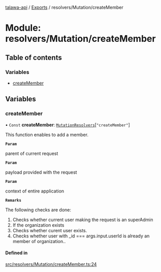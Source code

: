 [talawa-api](../README.md) / [Exports](../modules.md) / resolvers/Mutation/createMember

# Module: resolvers/Mutation/createMember

## Table of contents

### Variables

- [createMember](resolvers_Mutation_createMember.md#createmember)

## Variables

### createMember

• `Const` **createMember**: [`MutationResolvers`](types_generatedGraphQLTypes.md#mutationresolvers)[``"createMember"``]

This function enables to add a member.

**`Param`**

parent of current request

**`Param`**

payload provided with the request

**`Param`**

context of entire application

**`Remarks`**

The following checks are done:
1. Checks whether current user making the request is an superAdmin
2. If the organization exists
3. Checks whether curent user exists.
4. Checks whether user with _id === args.input.userId is already an member of organization..

#### Defined in

[src/resolvers/Mutation/createMember.ts:24](https://github.com/PalisadoesFoundation/talawa-api/blob/2c2e70a/src/resolvers/Mutation/createMember.ts#L24)
